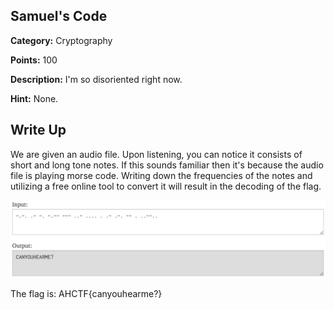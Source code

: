 


## Samuel's Code

**Category:** Cryptography

**Points:** 100

**Description:** I'm so disoriented right now.

**Hint:** None.

## Write Up

We are given an audio file. Upon listening, you can notice it consists of short and long tone notes. If this sounds familiar then it's because the audio file is playing morse code. Writing down the frequencies of the notes and utilizing a free online tool to convert it will result in the decoding of the flag.

<img src="samuelscode.png" width="700" />

The flag is: AHCTF{canyouhearme?}
